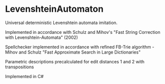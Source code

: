 # LevenshteinAutomaton

Universal deterministic Levenshtein automata imitation.

Implemented in accordance with Schulz and Mihov's "Fast String Correction with Levenshtein-Automata" (2002)

Spellchecker implemented in accordance with refined FB-Trie algorithm - Mihov and Schulz "Fast Approximate Search in Large Dictionaries"

Parametric descriptions precalculated for edit distances 1 and 2 with transpositions

Implemented in C#
